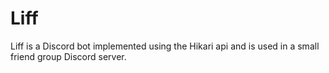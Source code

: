 # Liff
Liff is a Discord bot implemented using the Hikari api and is used in a small friend group Discord server.
